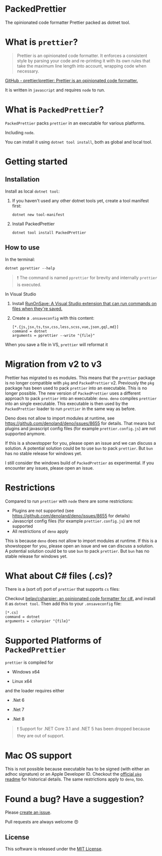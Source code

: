 # PackedPrettier

The opinionated code formatter Prettier packed as dotnet tool.

# What is `prettier`?

> Prettier is an opinionated code formatter. It enforces a consistent style by parsing your code and re-printing it with its own rules that take the maximum line length into account, wrapping code when necessary.

[GitHub - prettier/prettier: Prettier is an opinionated code formatter.](https://github.com/prettier/prettier)

It is written in `javascript` and requires `node` to run.

# What is `PackedPrettier`?

`PackedPrettier` packs `prettier` in an executable for various platforms.

Including `node`.

You can install it using `dotnet tool install`, both as global and local tool.

# Getting started

## Installation

Install as local `dotnet tool`:

1. If you haven't used any other dotnet tools yet, create a tool manifest first:
   ```shell
   dotnet new tool-manifest
   ```
2. Install PackedPrettier 
   ```shell
   dotnet tool install PackedPrettier
   ```


## How to use

In the terminal:

```shell
dotnet pprettier --help
```

> :exclamation: The command is named `pprettier` for brevity and internally `prettier` is executed.

In Visual Studio

1. Install [RunOnSave: A Visual Studio extension that can run commands on files when they're saved.](https://github.com/waf/RunOnSave)

2. Create a `.onsaveconfig` with this content:

    ```textile
    [*.{js,jsx,ts,tsx,css,less,scss,vue,json,gql,md}]
    command = dotnet
    arguments = pprettier --write "{file}"
    ```

When you save a file in VS, `prettier` will reformat it

# Migration from v2 to v3

Prettier has migrated to es modules. This means that the `prettier` package is no longer compatible with `pkg` and `PackedPrettier` v2. Previously the `pkg` package has been used to pack `prettier` into an executable. This is no longer possible. The new version of `PackedPrettier` uses a different approach to pack `prettier` into an executable: `deno`. `deno` compiles `prettier` into an single executable. This executable is then used by the `PackedPrettier` loader to run `prettier` in the same way as before.

Deno does not allow to import modules at runtime, see https://github.com/denoland/deno/issues/8655 for details.
That means but plugins and javascript config files (for example `prettier.config.js`) are not supported anymore.

If this is a showstopper for you, please open an issue and we can discuss a solution. A potential solution could be to use `bun` to pack `prettier`. But `bun` has no stable release for windows yet.

I still consider the windows build of `PackedPrettier` as experimental. If you encounter any issues, please open an issue.


# Restrictions

Compared to run `prettier` with `node` there are some restrictions:
* Plugins are not supported (see https://github.com/denoland/deno/issues/8655 for details)
* Javascript config files (for example `prettier.config.js`) are not supported
* All restrictions of `deno` apply

This is because `deno` does not allow to import modules at runtime.
If this is a showstopper for you, please open an issue and we can discuss a solution. A potential solution could be to use `bun` to pack `prettier`. But `bun` has no stable release for windows yet.

# What about C# files (_.cs_)?

There is a (sort of) port of `prettier` that supports `cs` files:

Checkout [belav/csharpier: an opinionated code formatter for c#.](https://github.com/belav/csharpier) and install it as `dotnet tool`. Then add this to your `.onsaveconfig` file:

```
[*.cs]
command = dotnet
arguments = csharpier "{file}"
```

# Supported Platforms of `PackedPrettier`

`prettier` is compiled for

-   Windows x64

-   Linux x64

and the loader requires either

-   .Net 6

-   .Net 7

-   .Net 8

> :exclamation: Support for .NET Core 3.1 and .NET 5 has been dropped because they are out of support.

# Mac OS support

This is not possible because executable has to be signed (with either an adhoc signature) or an Apple Developer ID.
Checkout the [official `pkg` readme](https://github.com/vercel/pkg#targets) for historical details. The same restrictions apply to `deno`, too.


# Found a bug? Have a suggestion?

Please [create an issue](https://github.com/Gitii/PackedPrettier/issues).

Pull requests are always welcome :heart_eyes:

## License

This software is released under the [MIT License](https://opensource.org/licenses/MIT).

